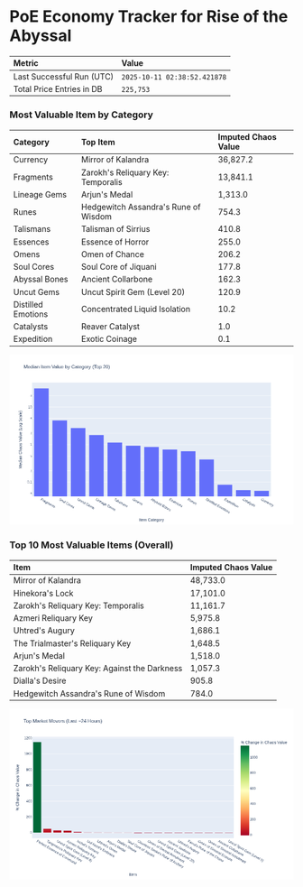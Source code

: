 # PoE Economy Tracker for Rise of the Abyssal

<!-- START_MAINTENANCE -->
| Metric | Value |
|:---|:---|
| Last Successful Run (UTC) | `2025-10-11 02:38:52.421878` |
| Total Price Entries in DB | `225,753` |

<!-- END_MAINTENANCE -->

<!-- START_DATAFRAME_DEBUG -->
<!-- END_DATAFRAME_DEBUG -->

<!-- START_CATEGORY_ANALYSIS -->
### Most Valuable Item by Category
| Category | Top Item | Imputed Chaos Value |
| :--- | :--- | :--- |
| Currency | Mirror of Kalandra | 36,827.2 |
| Fragments | Zarokh's Reliquary Key: Temporalis | 13,841.1 |
| Lineage Gems | Arjun's Medal | 1,313.0 |
| Runes | Hedgewitch Assandra's Rune of Wisdom | 754.3 |
| Talismans | Talisman of Sirrius | 410.8 |
| Essences | Essence of Horror | 255.0 |
| Omens | Omen of Chance | 206.2 |
| Soul Cores | Soul Core of Jiquani | 177.8 |
| Abyssal Bones | Ancient Collarbone | 162.3 |
| Uncut Gems | Uncut Spirit Gem (Level 20) | 120.9 |
| Distilled Emotions | Concentrated Liquid Isolation | 10.2 |
| Catalysts | Reaver Catalyst | 1.0 |
| Expedition | Exotic Coinage | 0.1 |


![Category Analysis Chart](charts/category_analysis.png)
<!-- END_ANALYSIS -->

<!-- START_ANALYSIS -->
### Top 10 Most Valuable Items (Overall)
| Item | Imputed Chaos Value |
| :--- | :--- |
| Mirror of Kalandra | 48,733.0 |
| Hinekora's Lock | 17,101.0 |
| Zarokh's Reliquary Key: Temporalis | 11,161.7 |
| Azmeri Reliquary Key | 5,975.8 |
| Uhtred's Augury | 1,686.1 |
| The Trialmaster's Reliquary Key | 1,648.5 |
| Arjun's Medal | 1,518.0 |
| Zarokh's Reliquary Key: Against the Darkness | 1,057.3 |
| Dialla's Desire | 905.8 |
| Hedgewitch Assandra's Rune of Wisdom | 784.0 |


![Market Movers Chart](charts/market_movers.png)
<!-- END_ANALYSIS -->
